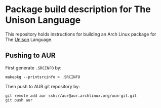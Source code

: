# Package build description for The Unison Language

This repository holds instructions for building an Arch Linux package for The [Unison] Language.

[Unison]: https://www.unisonweb.org

## Pushing to AUR

First generate `.SRCINFO` by:

```
makepkg --printsrcinfo > .SRCINFO
```

Then push to AUR git repository by:

```
git remote add aur ssh://aur@aur.archlinux.org/ucm-git.git
git push aur
```
